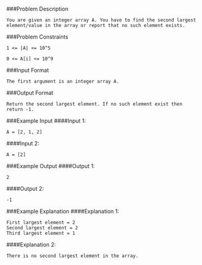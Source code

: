
###Problem Description
```
You are given an integer array A. You have to find the second largest element/value in the array or report that no such element exists.
```



###Problem Constraints
```
1 <= |A| <= 10^5

0 <= A[i] <= 10^9
```


###Input Format
```
The first argument is an integer array A.
```



###Output Format
```
Return the second largest element. If no such element exist then return -1.
```



###Example Input
####Input 1:

```
A = [2, 1, 2]
```
####Input 2:

```
A = [2]
```


###Example Output
####Output 1:

```
2
```
####Output 2:

```
-1
```


###Example Explanation
####Explanation 1:

```
First largest element = 2
Second largest element = 2
Third largest element = 1
```
####Explanation 2:

```
There is no second largest element in the array.
```
